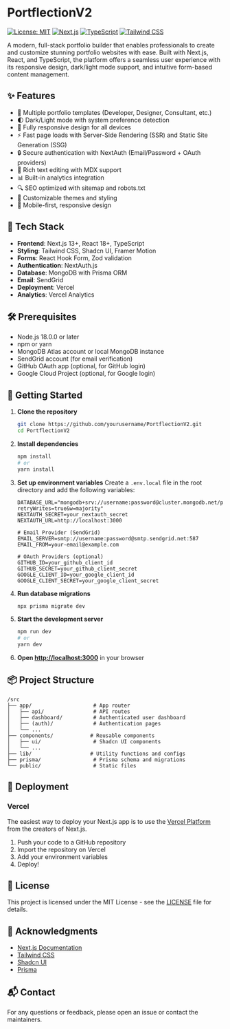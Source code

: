 # PortflectionV2

[![License: MIT](https://img.shields.io/badge/License-MIT-blue.svg)](https://opensource.org/licenses/MIT)
[![Next.js](https://img.shields.io/badge/Next.js-13+-000000?logo=nextdotjs&logoColor=white)](https://nextjs.org/)
[![TypeScript](https://img.shields.io/badge/TypeScript-3178C6?logo=typescript&logoColor=white)](https://www.typescriptlang.org/)
[![Tailwind CSS](https://img.shields.io/badge/Tailwind_CSS-38B2AC?logo=tailwind-css&logoColor=white)](https://tailwindcss.com/)

A modern, full-stack portfolio builder that enables professionals to create and customize stunning portfolio websites with ease. Built with Next.js, React, and TypeScript, the platform offers a seamless user experience with its responsive design, dark/light mode support, and intuitive form-based content management.

## ✨ Features

- 🎨 Multiple portfolio templates (Developer, Designer, Consultant, etc.)
- 🌓 Dark/Light mode with system preference detection
- 📱 Fully responsive design for all devices
- ⚡ Fast page loads with Server-Side Rendering (SSR) and Static Site Generation (SSG)
- 🔒 Secure authentication with NextAuth (Email/Password + OAuth providers)
- 📝 Rich text editing with MDX support
- 📊 Built-in analytics integration
- 🔍 SEO optimized with sitemap and robots.txt
- 🎨 Customizable themes and styling
- 📱 Mobile-first, responsive design

## 🚀 Tech Stack

- **Frontend**: Next.js 13+, React 18+, TypeScript
- **Styling**: Tailwind CSS, Shadcn UI, Framer Motion
- **Forms**: React Hook Form, Zod validation
- **Authentication**: NextAuth.js
- **Database**: MongoDB with Prisma ORM
- **Email**: SendGrid
- **Deployment**: Vercel
- **Analytics**: Vercel Analytics

## 🛠️ Prerequisites

- Node.js 18.0.0 or later
- npm or yarn
- MongoDB Atlas account or local MongoDB instance
- SendGrid account (for email verification)
- GitHub OAuth app (optional, for GitHub login)
- Google Cloud Project (optional, for Google login)

## 🚀 Getting Started

1. **Clone the repository**
   ```bash
   git clone https://github.com/yourusername/PortflectionV2.git
   cd PortflectionV2
   ```

2. **Install dependencies**
   ```bash
   npm install
   # or
   yarn install
   ```

3. **Set up environment variables**
   Create a `.env.local` file in the root directory and add the following variables:
   ```env
   DATABASE_URL="mongodb+srv://username:password@cluster.mongodb.net/portflection?retryWrites=true&w=majority"
   NEXTAUTH_SECRET=your_nextauth_secret
   NEXTAUTH_URL=http://localhost:3000
   
   # Email Provider (SendGrid)
   EMAIL_SERVER=smtp://username:password@smtp.sendgrid.net:587
   EMAIL_FROM=your-email@example.com
   
   # OAuth Providers (optional)
   GITHUB_ID=your_github_client_id
   GITHUB_SECRET=your_github_client_secret
   GOOGLE_CLIENT_ID=your_google_client_id
   GOOGLE_CLIENT_SECRET=your_google_client_secret
   ```

4. **Run database migrations**
   ```bash
   npx prisma migrate dev
   ```

5. **Start the development server**
   ```bash
   npm run dev
   # or
   yarn dev
   ```

6. **Open [http://localhost:3000](http://localhost:3000)** in your browser

## 📦 Project Structure

```
/src
├── app/                    # App router
│   ├── api/                # API routes
│   ├── dashboard/          # Authenticated user dashboard
│   ├── (auth)/             # Authentication pages
│   └── ...
├── components/            # Reusable components
│   ├── ui/                 # Shadcn UI components
│   └── ...
├── lib/                   # Utility functions and configs
├── prisma/                 # Prisma schema and migrations
└── public/                 # Static files
```



## 🚀 Deployment

### Vercel

The easiest way to deploy your Next.js app is to use the [Vercel Platform](https://vercel.com/new?utm_medium=default-template&filter=next.js&utm_source=create-next-app&utm_campaign=create-next-app-readme) from the creators of Next.js.

1. Push your code to a GitHub repository
2. Import the repository on Vercel
3. Add your environment variables
4. Deploy!

## 📄 License

This project is licensed under the MIT License - see the [LICENSE](LICENSE) file for details.

## 🙏 Acknowledgments

- [Next.js Documentation](https://nextjs.org/docs)
- [Tailwind CSS](https://tailwindcss.com/)
- [Shadcn UI](https://ui.shadcn.com/)
- [Prisma](https://www.prisma.io/)

## 📬 Contact

For any questions or feedback, please open an issue or contact the maintainers.
